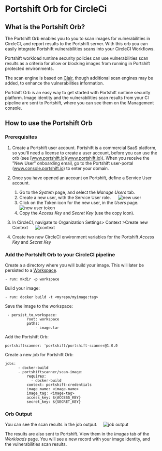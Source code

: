 # **Portshift Orb for CircleCi**

## **What is the Portshift Orb?**
The Portshift Orb enables you to you to scan images for vulnerabilities in CircleCI, and report results to the Portshift server.
With this orb you can easily integrate Portshift vulnerabilities scans into your CircleCI Workflows.

Portshift workload runtime security policies can use vulnerabilities scan results as a criteria for allow or blocking images from running in Portshift protected environments.

The scan engine is based on [Clair](https://github.com/quay/clair), though additional scan engines may be added, to enhance the vulnerabilities information. 

Portshift Orb is an easy way to get started with Portshift runtime security platform. Image  identity and the vulnerabilities scan results from your CI pipeline are sent to Portshift, where you can see them on the  Management console.

## **How to use the Portshift Orb**

### **Prerequisites**
1. Create a Portshift user account. Portshift is a commercial SaaS platform, so you'll need a license to create a user account, before you can use the orb (see [www.portshift.io](www.portshift.io)). When you receive the "New User" onboarding email, go to the Portshift user-portal (www.console.portshift.io) to enter your domain.

2. Once you have opened an account on Portshift, define a Service User account. 

   1. Go to the *System* page, and select the *Manage Users* tab.
   1. Create a new user, with the Service User role.
     ![new user](Images/New%20user%20image.png)
   1. Click on the Token icon for the new user, in the *Users* page.
       ![new user token](Images/New%20user%20token.png)
   1. Copy the *Access Key* and *Secret Key* (use the copy icon).
  
1. In CircleCI, navigate to Organization Settings> Context >Create new Context
       ![context](Images/Context.jpg)
1. Create two new CircleCI environment variables for the Portshift *Access Key* and *Secret Key* 
  
### **Add the Portshift Orb to your CircleCI pipeline**

Create a a directory where you will build your image. This will later be persisted to a [Workspace](https://circleci.com/docs/2.0/concepts/#workspaces-and-artifacts).

```- run: mkdir -p workspace ```

Build your image:

```- run: docker build -t <myrepo/myimage:tag>```

Save the image to the workspace:

```
 - persist_to_workspace:
          root: workspace
          paths:
              - image.tar
```

Add the Portshift Orb:

`portshiftscanner: 'portshift/portshift-scanner@1.0.0`

Create a new job for Portshift Orb:

```
jobs:
      - docker-build
      - portshiftscanner/scan-image:
          requires:
            - docker-build
          context: portshift-credentials
          image_name: <image-name>
          image_tag: <image-tag>
          access_key: ${ACCESS_KEY}
          secret_key: ${SECRET_KEY}
```

### **Orb Output**

You can see the scan results in the job output.
   
   ![job output](Images/output.png)

The results are also sent to Portshift. View them in the *Images* tab of the *Workloads* page. You will see a new record with your image identity, and the vulnerabilities scan results.


